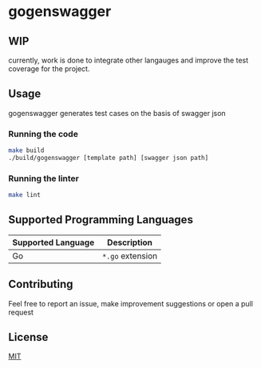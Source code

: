 # gogenswagger

## WIP

currently, work is done to integrate other langauges and improve the test coverage for the project.

## Usage

gogenswagger generates test cases on the basis of swagger json

### Running the code

```bash
make build
./build/gogenswagger [template path] [swagger json path]
```

### Running the linter

```bash
make lint
```

## Supported Programming Languages

| Supported Language | Description      |
| ------------------ | ---------------- |
| Go                 | `*.go` extension |

## Contributing

Feel free to report an issue, make improvement suggestions or open a pull request

## License

[MIT](https://choosealicense.com/licenses/mit/)
